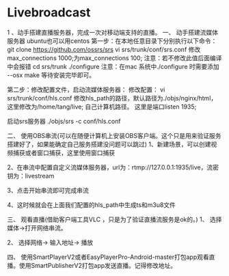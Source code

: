 # Livebroadcast

1 、动手搭建直播服务器，完成一次对移动端支持的直播。
一、	动手搭建流媒体服务器 ubuntu也可以用centos
第一步：在本地任意目录下分别执行以下命令：
git clone https://github.com/ossrs/srs
vi srs/trunk/conf/srs.conf
修改max_connections    1000;为max_connections     100;
注意：若不修改此值后面编译中会报错
cd srs/trunk
./configure 
注意：在mac 系统中./configure 时需要添加  --osx
make
等待安装完毕即可。

第二步：修改配置文件，启动流媒体服务器：
修改配置：
vi srs/trunk/conf/hls.conf
修改hls_path的路径，默认路径为./objs/nginx/html，这里修改为/home/tang/live;
自己计算机路径。
这里是端口listen              1935;

启动srs服务器
./objs/srs -c conf/hls.conf



二、	使用OBS串流(可以在随便计算机上安装OBS客户端。这个只是用来验证服务搭建好了，如果能确定自己服务搭建没问题可以跳过)
1、新建场景，可以创建视频捕获或者窗口捕获，这里使用窗口捕获
 
2、在串流中配置自定义流媒体服务器，url为：rtmp://127.0.0.1:1935/live，流密钥为：livestream
 
3、点击开始串流即可完成串流
 


4、这时候就会在上面我们配置的hls_path中生成ts和m3u8文件
 
三、	观看直播(借助客户端工具VLC ，只是为了验证直播流服务是ok的。)
1、	选择媒体->打开网络串流。
 
2、	选择网络-> 输入地址-> 播放
 

四、	使用SmartPlayerV2或者EasyPlayerPro-Android-master打包app观看直播。使用SmartPublisherV2打包app发送直播。记得修改地址。
